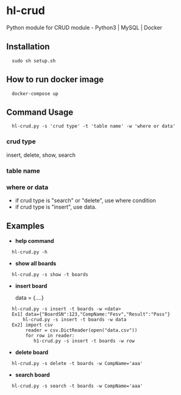 # hl-crud
Python module for CRUD module - Python3 | MySQL | Docker

## Installation
  ~~~
    sudo sh setup.sh
  ~~~

## How to run docker image
  ~~~
    docker-compose up
  ~~~

## Command Usage
  ~~~
    hl-crud.py -s 'crud type' -t 'table name' -w 'where or data'
  ~~~
  ### crud type
  insert, delete, show, search
  ### table name
  ### where or data
  - if crud type is "search" or "delete", use where condition
  - if crud type is "insert", use data.
## Examples
  - **help command**<p>
  ~~~
    hl-crud.py -h
  ~~~
  - **show all boards**<p>
  ~~~
    hl-crud.py -s show -t boards
  ~~~
  - **insert board**<p>
  data = {....}
  ~~~
    hl-crud.py -s insert -t boards -w <data>
    Ex1] data={"BoardSN":123,"CompName:"Fesv","Result":"Pass"}
        hl-crud.py -s insert -t boards -w data
    Ex2] import csv
         reader = csv.DictReader(open("data.csv"))
         for row in reader:
            h1-crud.py -s insert -t boards -w row
  ~~~
  - **delete board**<p>
  ~~~
    hl-crud.py -s delete -t boards -w CompName='aaa'
  ~~~
  - **search board**<p>
  ~~~
    hl-crud.py -s search -t boards -w CompName='aaa'
  ~~~
  
  
